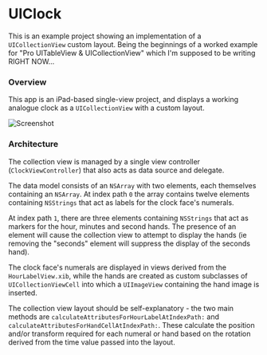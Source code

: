 UIClock
=======

This is an example project showing an implementation of a `UICollectionView` custom layout.  Being the beginnings of a worked example for "Pro UITableView & UICollectionView" which I'm supposed to be writing RIGHT NOW...

### Overview

This app is an iPad-based single-view project, and displays a working analogue clock as a `UICollectionView` with a custom layout.

![Screenshot](https://raw.github.com/timd/UIClock/master/screenshot-after.png)

### Architecture

The collection view is managed by a single view controller (`ClockViewController`) that also acts as data source and delegate.

The data model consists of an `NSArray` with two elements, each themselves containing an `NSArray`. At index path `0` the array contains twelve elements containing `NSStrings` that act as labels for the clock face's numerals.

At index path `1`, there are three elements containing `NSStrings` that act as markers for the hour, minutes and second hands.  The presence of an element will cause the collection view to attempt to display the hands (ie removing the "seconds" element will suppress the display of the seconds hand).

The clock face's numerals are displayed in views derived from the `HourLabelView.xib`, while the hands are created as custom subclasses of `UICollectionViewCell` into which a `UIImageView` containing the hand image is inserted.

The collection view layout should be self-explanatory - the two main methods are `calculateAttributesForHourLabelAtIndexPath:` and `calculateAttributesForHandCellAtIndexPath:`.  These calculate the position and/or transform required for each numeral or hand based on the rotation derived from the time value passed into the layout.
